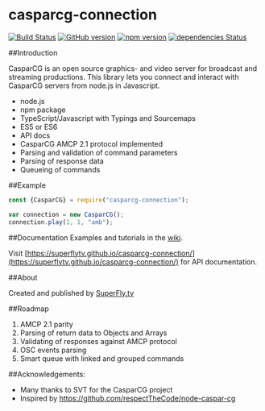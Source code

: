 # casparcg-connection

[![Build Status](https://travis-ci.org/SuperFlyTV/casparcg-connection.svg?branch=master)](https://travis-ci.org/SuperFlyTV/casparcg-connection)
[![GitHub version](https://badge.fury.io/gh/superflytv%2Fcasparcg-connection.svg)](https://badge.fury.io/gh/superflytv%2Fcasparcg-connection)
[![npm version](https://badge.fury.io/js/casparcg-connection.svg)](https://badge.fury.io/js/casparcg-connection)
[![dependencies Status](https://david-dm.org/superflytv/casparcg-connection/status.svg)](https://david-dm.org/superflytv/casparcg-connection)

##Introduction

CasparCG is an open source graphics- and video server for broadcast and streaming productions. This library lets you connect and interact with CasparCG servers from node.js in Javascript.

- node.js
- npm package
- TypeScript/Javascript with Typings and Sourcemaps
- ES5 or ES6
- API docs
- CasparCG AMCP 2.1 protocol implemented
- Parsing and validation of command parameters
- Parsing of response data
- Queueing of commands

##Example
```javascript
const {CasparCG} = require("casparcg-connection");

var connection = new CasparCG();
connection.play(1, 1, "amb");
```

##Documentation
Examples and tutorials in the [wiki](https://github.com/SuperFlyTV/casparcg-connection/wiki).

Visit [https://superflytv.github.io/casparcg-connection/](https://superflytv.github.io/casparcg-connection/) for API documentation.

##About

Created and published by [SuperFly.tv](http://superfly.tv)

##Roadmap
1. AMCP 2.1 parity
2. Parsing of return data to Objects and Arrays
3. Validating of responses against AMCP protocol
4. OSC events parsing
5. Smart queue with linked and grouped commands

##Acknowledgements:
- Many thanks to SVT for the CasparCG project
- Inspired by https://github.com/respectTheCode/node-caspar-cg
